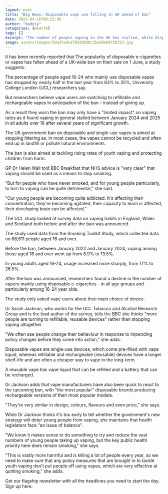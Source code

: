 ```yaml
---
layout: post
title: "Big News: Disposable vape use falling in UK ahead of ban"
date: 2025-04-16T06:23:05
author: "badely"
categories: [Health]
tags: []
excerpt: "The number of people vaping in the UK has stalled, while disposable vape usage has fallen, a study suggests."
image: assets/images/3dad7adcaf952b039c35a20eb071b753.jpg
---
```


It has been recently reported that The popularity of disposable e-cigarettes or vapes has fallen ahead of a UK-wide ban on their sale on 1 June, a study suggests.

The percentage of people aged 16-24 who mainly use disposable vapes has dropped by nearly half in the last year from 63% to 35%, University College London (UCL) researchers say.

But researchers believe vape users are switching to refillable and rechargeable vapes in anticipation of the ban – instead of giving up.

As a result they warn the ban may only have a "limited impact" on vaping rates as it found vaping in general stalled between January 2024 and 2025 in all adults over 16 after several years of significant growth.

The UK government ban on disposable and single-use vapes is aimed at stopping littering as, in most cases, the vapes cannot be recycled and often end up in landfill or pollute natural environments. 

The ban is also aimed at tackling rising rates of youth vaping and protecting children from harm.

GP Dr Helen Wall told BBC Breakfast that NHS advice is "very clear" that vaping should be used as a means to stop smoking. 

"But for people who have never smoked, and for young people particularly, to turn to vaping can be quite detrimental," she said.

"Our young people are becoming quite addicted. It's affecting their concentration, they're becoming agitated, their capacity to learn is affected, their developing brain can be affected."

The UCL study looked at survey data on vaping habits in England, Wales and Scotland both before and after the ban was announced.

The study used data from the Smoking Toolkit Study, which collected data on 88,611 people aged 16 and over.

Before the ban, between January 2022 and January 2024, vaping among those aged 16 and over went up from 8.9% to 13.5%.

In young adults aged 16-24, usage increased more sharply, from 17% to 26.5%.

After the ban was announced, researchers found a decline in the number of vapers mainly using disposable e-cigarettes - in all age groups and particularly among 16-24 year olds.

The study only asked vape users about their main choice of device.

Dr Sarah Jackson, who works for the UCL Tobacco and Alcohol Research Group and is the lead author of the survey, tells the BBC she thinks "more people are turning to refillable, reusable devices" rather than stopping vaping altogether.

"We often see people change their behaviour in response to impending policy changes before they come into action," she adds.

Disposable vapes are single-use devices, which come pre-filled with vape liquid, whereas refillable and rechargeable (reusable) devices have a longer shelf-life and are often a cheaper way to vape in the long-term.

A reusable vape has vape liquid that can be refilled and a battery that can be recharged.

Dr Jackson adds that vape manufacturers have also been quick to react to the upcoming ban, with "the most popular" disposable brands producing rechargeable versions of their most popular models.

"They're very similar in design, colours, flavours and even price," she says.

While Dr Jackson thinks it's too early to tell whether the government's new strategy will deter young people from vaping, she maintains that health legislators face "an issue of balance".

"We know it makes sense to do something to try and reduce the vast numbers of young people taking up vaping, but the key public health priority here does remain smoking," she says.

"This is vastly more harmful and is killing a lot of people every year, so we need to make sure that any policy measures that are brought in to tackle youth vaping don't put people off using vapes, which are very effective at quitting smoking," she adds.

Get our flagship newsletter with all the headlines you need to start the day. Sign up here.

